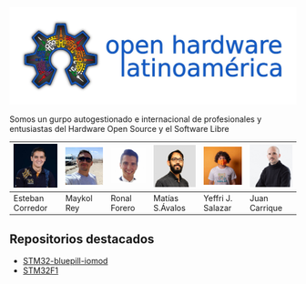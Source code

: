 ![](img/logo_completo.jpg)

Somos un gurpo autogestionado e internacional de profesionales y entusiastas del Hardware Open Source y el Software Libre

|![img/esteban.jpeg](https://github.com/Open-Hardware-Latinoamerica/.github/blob/main/profile/img/esteban.jpeg)|![](https://github.com/Open-Hardware-Latinoamerica/.github/blob/main/profile/img/maykol.jpg)|![](https://github.com/Open-Hardware-Latinoamerica/.github/blob/main/profile/img/ronald.jpeg)|![](https://github.com/Open-Hardware-Latinoamerica/.github/blob/main/profile/img/tute.jpeg)|![](https://github.com/Open-Hardware-Latinoamerica/.github/blob/main/profile/img/yefry.jpeg)|![](https://github.com/Open-Hardware-Latinoamerica/.github/blob/main/profile/img/juan.jpeg)|
|--|--|--|--|--|--|
|Esteban Corredor|Maykol Rey|Ronal Forero|Matías S.Ávalos|Yeffri J. Salazar|Juan Carrique|


## Repositorios destacados

* [STM32-bluepill-iomod](https://github.com/Open-Hardware-Latinoamerica/stm32-bluepill-iomod)
* [STM32F1](https://github.com/Open-Hardware-Latinoamerica/STM32F1)
